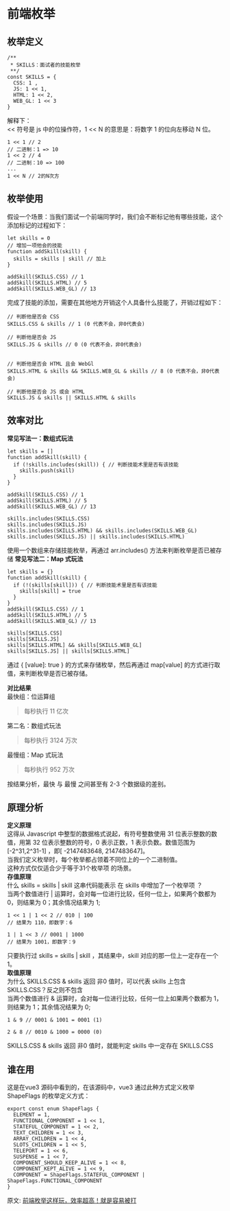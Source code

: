 # 前端枚举
## 枚举定义
``` 
/**
 * SKILLS：面试者的技能枚举
 **/
const SKILLS = {
  CSS: 1 ,
  JS: 1 << 1,
  HTML: 1 << 2,
  WEB_GL: 1 << 3
}
```
解释下：  
<< 符号是 js 中的位操作符，1 << N 的意思是：将数字 1 的位向左移动 N 位。
``` 
1 << 1 // 2
// 二进制：1 => 10
1 << 2 // 4
// 二进制：10 => 100
...
1 << N // 2的N次方
```

## 枚举使用
假设一个场景：当我们面试一个前端同学时，我们会不断标记他有哪些技能，这个添加标记的过程如下：  
``` 
let skills = 0
// 增加一项他会的技能
function addSkill(skill) {
  skills = skills | skill // 加上
}

addSkill(SKILLS.CSS) // 1
addSkill(SKILLS.HTML) // 5
addSkill(SKILLS.WEB_GL) // 13
```
完成了技能的添加，需要在其他地方开销这个人具备什么技能了，开销过程如下：  
``` 
// 判断他是否会 CSS
SKILLS.CSS & skills // 1 (0 代表不会，非0代表会)

// 判断他是否会 JS
SKILLS.JS & skills // 0 (0 代表不会，非0代表会)


// 判断他是否会 HTML 且会 WebGl
SKILLS.HTML & skills && SKILLS.WEB_GL & skills // 8 (0 代表不会，非0代表会)

// 判断他是否会 JS 或会 HTML
SKILLS.JS & skills || SKILLS.HTML & skills
```
## 效率对比
**常见写法一：数组式玩法**  
``` 
let skills = []
function addSkill(skill) {
  if (!skills.includes(skill)) { // 判断技能术里是否有该技能
    skills.push(skill)
  }
}

addSkill(SKILLS.CSS) // 1
addSkill(SKILLS.HTML) // 5
addSkill(SKILLS.WEB_GL) // 13

skills.includes(SKILLS.CSS)
skills.includes(SKILLS.JS)
skills.includes(SKILLS.HTML) && skills.includes(SKILLS.WEB_GL)
skills.includes(SKILLS.JS) || skills.includes(SKILLS.HTML)
```
使用一个数组来存储技能枚举，再通过 arr.includes() 方法来判断枚举是否已被存储
**常见写法二：Map 式玩法**  
``` 
let skills = {}
function addSkill(skill) {
  if (!(skills[skill])) { // 判断技能术里是否有该技能
    skills[skill] = true
  }
}
addSkill(SKILLS.CSS) // 1
addSkill(SKILLS.HTML) // 5
addSkill(SKILLS.WEB_GL) // 13

skills[SKILLS.CSS]
skills[SKILLS.JS]
skills[SKILLS.HTML] && skills[SKILLS.WEB_GL]
skills[SKILLS.JS] || skills[SKILLS.HTML]
```
通过 { [value]: true } 的方式来存储枚举，然后再通过 map[value] 的方式进行取值，来判断枚举是否已被存储。

**对比结果**  
最快组：位运算组
> 每秒执行 11 亿次

第二名：数组式玩法
> 每秒执行 3124 万次

最慢组：Map 式玩法
> 每秒执行 952 万次

按结果分析，最快 与 最慢 之间甚至有 2-3 个数据级的差别。
## 原理分析
**定义原理**  
这得从 Javascript 中整型的数据格式说起，有符号整数使用 31 位表示整数的数值，用第 32 位表示整数的符号，0 表示正数，1 表示负数。数值范围为 [-2^31,2^31-1] ，即[ -2147483648, 2147483647]。  
当我们定义枚举时，每个枚举都占领着不同位上的一个二进制值。  
这种方式仅仅适合少于等于31个枚举项 的场景。  
**存值原理**  
什么 skills = skills | skill 这串代码能表示 在 skills 中增加了一个枚举项 ？  
当两个数值进行 | 运算时，会对每一位进行比较，任何一位上，如果两个数都为 0，则结果为 0；其余情况结果为 1;  
``` 
1 << 1 | 1 << 2 // 010 | 100
// 结果为 110，即数字：6

1 | 1 << 3 // 0001 | 1000
// 结果为 1001，即数字：9
```
只要执行过 skills = skills | skill ，其结果中，skill 对应的那一位上一定存在一个 1。  
**取值原理**  
为什么 SKILLS.CSS & skills 返回 非0 值时，可以代表 skills 上包含 SKILLS.CSS？反之则不包含  
当两个数值进行 & 运算时，会对每一位进行比较，任何一位上如果两个数都为 1，则结果为 1；其余情况结果为 0;  
``` 
1 & 9 // 0001 & 1001 = 0001 (1)

2 & 8 // 0010 & 1000 = 0000 (0)
```
SKILLS.CSS & skills 返回 非0 值时，就能判定 skills 中一定存在 SKILLS.CSS  
## 谁在用
这是在vue3 源码中看到的，在该源码中，vue3 通过此种方式定义枚举  
ShapeFlags 的枚举定义方式：  
``` 
export const enum ShapeFlags {
  ELEMENT = 1,
  FUNCTIONAL_COMPONENT = 1 << 1,
  STATEFUL_COMPONENT = 1 << 2,
  TEXT_CHILDREN = 1 << 3,
  ARRAY_CHILDREN = 1 << 4,
  SLOTS_CHILDREN = 1 << 5,
  TELEPORT = 1 << 6,
  SUSPENSE = 1 << 7,
  COMPONENT_SHOULD_KEEP_ALIVE = 1 << 8,
  COMPONENT_KEPT_ALIVE = 1 << 9,
  COMPONENT = ShapeFlags.STATEFUL_COMPONENT | ShapeFlags.FUNCTIONAL_COMPONENT
}
```

原文: 
[前端枚举这样玩，效率超高！就是容易被打](https://juejin.cn/post/7056963864943919134?utm_source=gold_browser_extension)
